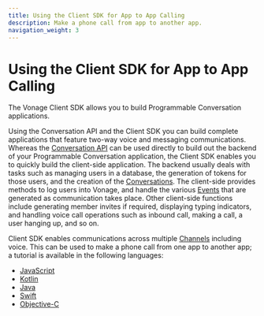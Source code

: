 ```yaml
---
title: Using the Client SDK for App to App Calling
description: Make a phone call from app to another app.
navigation_weight: 3
---
```


# Using the Client SDK for App to App Calling

The Vonage Client SDK allows you to build Programmable Conversation applications.

Using the Conversation API and the Client SDK you can build complete applications that feature two-way voice and messaging communications. Whereas the [Conversation API](/conversation/overview) can be used directly to build out the backend of your Programmable Conversation application, the Client SDK enables you to quickly build the client-side application. The backend usually deals with tasks such as managing users in a database, the generation of tokens for those users, and the creation of the [Conversations](/conversation/concepts/conversation). The client-side provides methods to log users into Vonage, and handle the various [Events](/conversation/concepts/event) that are generated as communication takes place. Other client-side functions include generating member invites if required, displaying typing indicators, and handling voice call operations such as inbound call, making a call, a user hanging up, and so on.

Client SDK enables communications across multiple [Channels](/conversation/concepts/channel) including voice. This can be used to make a phone call from one app to another app; a tutorial is available in the following languages:

* [JavaScript](/client-sdk/tutorials/app-to-phone/introduction/javascript)
* [Kotlin](/client-sdk/tutorials/app-to-phone/introduction/javascript)
* [Java](/client-sdk/tutorials/app-to-phone/introduction/javascript)
* [Swift](/client-sdk/tutorials/app-to-phone/introduction/javascript)
* [Objective-C](/client-sdk/tutorials/app-to-phone/introduction/javascript)
